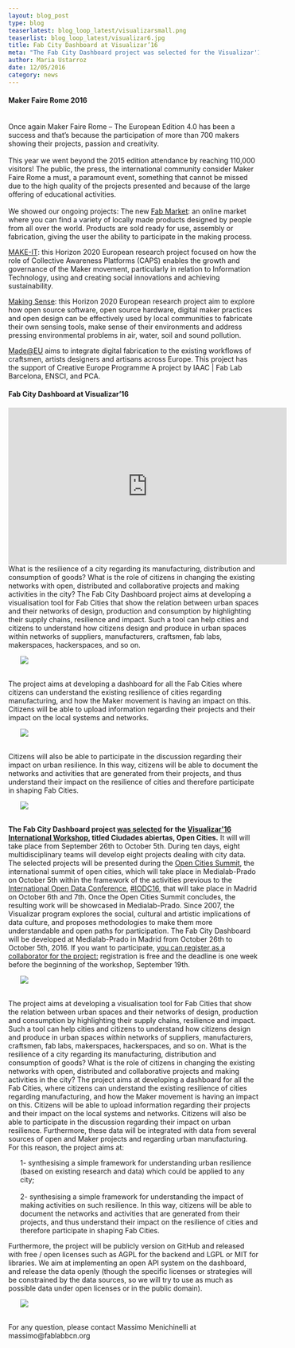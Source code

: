 ```yaml
---
layout: blog_post
type: blog
teaserlatest: blog_loop_latest/visualizarsmall.png
teaserlist: blog_loop_latest/visualizar6.jpg
title: Fab City Dashboard at Visualizar’16
meta: "The Fab City Dashboard project was selected for the Visualizar'16 International Workshop, titled Ciudades abiertas, Open Cities. It will will take place from September 26th to October 5th. During ten days, eight multidisciplinary teams will develop eight projects dealing with city data. Check it out."
author: Maria Ustarroz
date: 12/05/2016
category: news
---
```


<h4>Maker Faire Rome 2016</h4>
<br>
Once again Maker Faire Rome – The European Edition 4.0 has been a success and that’s because the participation of more than 700 makers showing their projects, passion and creativity.<br>
<br>
This year we went beyond the 2015 edition attendance by reaching 110,000 visitors! The public, the press, the international community consider Maker Faire Rome a must, a paramount event, something that cannot be missed due to the high quality of the projects presented and because of the large offering of educational activities.<br>
<br>
We showed our ongoing projects: 
The new <a href="http://market.fablabs.io/">Fab Market</a>: an online market where you can find a variety of locally made products designed by people from all over the world. Products are sold ready for use, assembly or fabrication, giving the user the ability to participate in the making process.

<a href="http://make-it.io/">MAKE-IT</a>: this Horizon 2020 European research project focused on how the role of Collective Awareness Platforms (CAPS) enables the growth and governance of the Maker movement, particularly in relation to Information Technology, using and creating social innovations and achieving sustainability. 

<a href="http://making-sense.eu/">Making Sense</a>: this Horizon 2020 European research project aim to explore how open source software, open source hardware, digital maker practices and open design can be effectively used by local communities to fabricate their own sensing tools, make sense of their environments and address pressing environmental problems in air, water, soil and sound pollution.

<a href="https://madeat.eu/">Made@EU</a> aims to integrate digital fabrication to the existing workflows of craftsmen, artists designers and artisans across Europe. This project has the support of Creative Europe Programme  A project by IAAC | Fab Lab Barcelona, ENSCI, and PCA.

<h4>Fab City Dashboard at Visualizar’16</h4>
<iframe width="560" height="315" src="https://www.youtube.com/embed/ehXkZ5dhtco" frameborder="0" allowfullscreen></iframe>
<br>
What is the resilience of a city regarding its manufacturing, distribution and consumption of goods? What is the role of citizens in changing the existing networks with open, distributed and collaborative projects and making activities in the city? The Fab City Dashboard project aims at developing a visualisation tool for Fab Cities that show the relation between urban spaces and their networks of design, production and consumption by highlighting their supply chains, resilience and impact. Such a tool can help cities and citizens to understand how citizens design and produce in urban spaces within networks of suppliers, manufacturers, craftsmen, fab labs, makerspaces, hackerspaces, and so on. <br>
<ul><img src= "http://www.fablabbcn.org/img/blog/blog_loop_latest/visualizar1.png" align="middle"> </ul>
<br>
The project aims at developing a dashboard for all the Fab Cities where citizens can understand the existing resilience of cities regarding manufacturing, and how the Maker movement is having an impact on this. Citizens will be able to upload information regarding their projects and their impact on the local systems and networks. 
<br>
<ul><img src= "http://www.fablabbcn.org/img/blog/blog_loop_latest/visualizar2.png" align="middle"> </ul>
<br>
Citizens will also be able to participate in the discussion regarding their impact on urban resilience. In this way, citizens will be able to document the networks and activities that are generated from their projects, and thus understand their impact on the resilience of cities and therefore participate in shaping Fab Cities.<br>

<ul><img src= "http://www.fablabbcn.org/img/blog/blog_loop_latest/visualizar5.png" align="middle"> </ul>

<br>
<strong>The Fab City Dashboard project <a href="http://medialab-prado.es/article/visualizar16-proyectos-seleccionados">was selected</a> for the <a href="http://medialab-prado.es/article/visualizar16-ciudades-abiertas-open-cities">Visualizar'16 International Workshop</a>, titled Ciudades abiertas, Open Cities.</strong> It will will take place from September 26th to October 5th. During ten days, eight multidisciplinary teams will develop eight projects dealing with city data. The selected projects will be presented during the <a href="http://opencitiessummit.org/">Open Cities Summit</a>, the international summit of open cities, which will take place in Medialab-Prado on October 5th within the framework of the activities previous to the <a href="http://opendatacon.org/"> International Open Data Conference</a>, <a href="https://twitter.com/search?q=%23IODC16&src=tyah">#IODC16</a>, that will take place in Madrid on October 6th and 7th. Once the Open Cities Summit concludes, the resulting work will be showcased in Medialab-Prado. Since 2007, the Visualizar program explores the social, cultural and artistic implications of data culture, and proposes methodologies to make them more understandable and open paths for participation.
The Fab City Dashboard will be developed at Medialab-Prado in Madrid from October 26th to October 5th, 2016. If you want to participate, <a href="http://medialab-prado.es/article/visualizar16-call-for-collaborators">you can register as a collaborator for the project:</a> registration is free and the deadline is one week before the beginning of the workshop, September 19th.<br>
<ul><img src= "http://www.fablabbcn.org/img/blog/blog_loop_latest/visualizar4.png" align="middle"> </ul>

<br>
The project aims at developing a visualisation tool for Fab Cities that show the relation between urban spaces and their networks of design, production and consumption by highlighting their supply chains, resilience and impact. Such a tool can help cities and citizens to understand how citizens design and produce in urban spaces within networks of suppliers, manufacturers, craftsmen, fab labs, makerspaces, hackerspaces, and so on. What is the resilience of a city regarding its manufacturing, distribution and consumption of goods? What is the role of citizens in changing the existing networks with open, distributed and collaborative projects and making activities in the city? The project aims at developing a dashboard for all the Fab Cities, where citizens can understand the existing resilience of cities regarding manufacturing, and how the Maker movement is having an impact on this. Citizens will be able to upload information regarding their projects and their impact on the local systems and networks. Citizens will also be able to participate in the discussion regarding their impact on urban resilience. Furthermore, these data will be integrated with data from several sources of open and Maker projects and regarding urban manufacturing. For this reason, the project aims at:
<ol>
1- synthesising a simple framework for understanding urban resilience (based on existing research and data) which could be applied to any city;<br>
<br>
2- synthesising a simple framework for understanding the impact of making activities on such resilience. In this way, citizens will be able to document the networks and activities that are generated from their projects, and thus understand their impact on the resilience of cities and therefore participate in shaping Fab Cities.
</ol>

Furthermore, the project will be publicly version on GitHub and released with free / open licenses such as AGPL for the backend and LGPL or MIT for libraries. We aim at implementing an open API system on the dashboard, and release the data openly (though the specific licenses or strategies will be constrained by the data sources, so we will try to use as much as possible data under open licenses or in the public domain).<br>
<ul><img src= "http://www.fablabbcn.org/img/blog/blog_loop_latest/visualizar3.png" align="middle"> </ul>

<br>
For any question, please contact Massimo Menichinelli at massimo@fablabbcn.org
